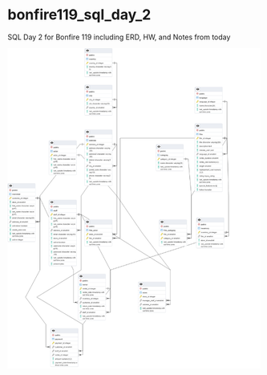 # bonfire119_sql_day_2
SQL Day 2 for Bonfire 119 including ERD, HW, and Notes from today

![](dvd_rental_erd_1.png)
